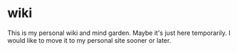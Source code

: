 # wiki
This is my personal wiki and mind garden. Maybe it's just here temporarily. I would like to move it to my personal site sooner or later.
